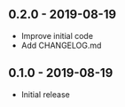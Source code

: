 ## 0.2.0 - 2019-08-19

- Improve initial code
- Add CHANGELOG.md

## 0.1.0 - 2019-08-19

- Initial release
